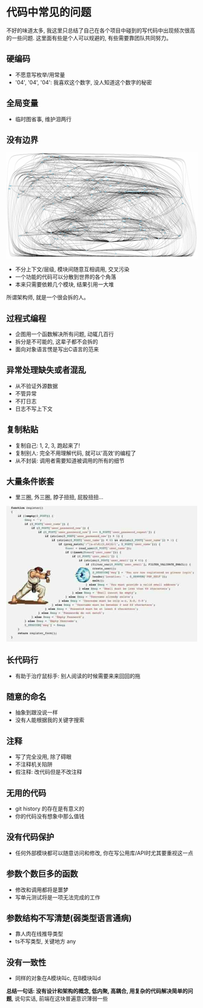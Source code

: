 # 代码中常见的问题

不好的味道太多,  我这里只总结了自己在各个项目中碰到的写代码中出现频次很高的一些问题.
这里面有些是个人可以规避的,  有些需要靠团队共同努力。

## 硬编码

- 不愿意写枚举/用常量
- '04', '04', '04': 我喜欢这个数字, 没人知道这个数字的秘密

## 全局变量

- 临时图省事, 维护泪两行

## 没有边界

![image](./assets/big_mud_ball.jpg)

- 不分上下文/层级, 模块间随意互相调用, 交叉污染
- 一个功能的代码可以分散到世界的各个角落
- 本来只需要依赖几个模块, 结果引用一大堆


所谓架构师, 就是一个很会拆的人。

## 过程式编程

- 企图用一个函数解决所有问题, 动辄几百行
- 拆分是不可能的, 这辈子都不会拆的
- 面向对象语言愣是写出C语言的范来

## 异常处理缺失或者混乱

- 从不验证外源数据
- 不管异常
- 不打日志
- 日志不写上下文

## 复制粘贴

- 复制自己: 1, 2, 3, 跑起来了!
- 复制别人: 完全不用理解代码, 就可以'高效'的编程了
- 从不封装: 调用者需要知道被调用的所有的细节

## 大量条件嵌套

- 里三圈, 外三圈, 脖子扭扭, 屁股扭扭...

![image](./assets/ooo.jpg)

## 长代码行

- 有助于治疗鼠标手: 别人阅读的时候需要来来回回的拖

## 随意的命名

- 抽象到跟没说一样  
- 没有人能根据我的关键字搜索

## 注释

- 写了完全没用, 除了碍眼
- 不注释机关陷阱
- 假注释: 改代码但是不改注释

## 无用的代码

- git history 的存在是有意义的
- 你的代码没有想象中那么值钱

## 没有代码保护

- 任何外部模块都可以随意访问和修改, 你在写公用库/API时尤其要重视这一点

## 参数个数巨多的函数

- 修改和调用都将是噩梦
- 写单元测试将是一项无法完成的工作

## 参数结构不写清楚(弱类型语言通病)

- 靠人肉在线推导类型
- ts不写类型, 关键地方 any

## 没有一致性

- 同样的对象在A模块叫c, 在B模块叫d

**总结一句话: 没有设计和架构的概念, 低内聚, 高耦合, 用复杂的代码解决简单的问题**, 说句实话, 前端在这块普遍意识薄弱一些
